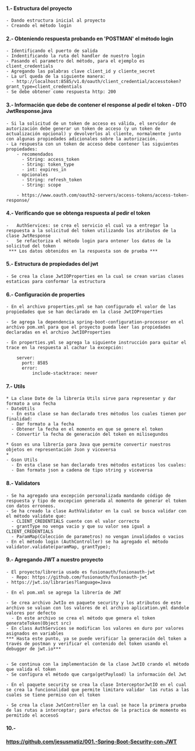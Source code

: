 

 #### 1.- Estructura del proyecto
    - Dando estructura inicial al proyecto
    - Creando el método login

#### 2.- Obteniendo respuesta probando en 'POSTMAN' el método login
    - Identificando el puerto de salida
    - Indentificando la ruta del handler de nuestro login
    - Pasando el parametro del método, para el ejemplo es client_credentials
    - Agregando las palabras clave client_id y cliente_secret
    - La url queda de la siguiente manera:
      - http://localhost:8585/v1.0/oauth/client_credential/accesstoken?grant_type=client_credentials
    - Se debe obtener como respuesta http: 200

#### 3.- Información que debe de contener el response al pedir el token - DTO JwtResponse.java

    - Si la solicitud de un token de acceso es válida, el servidor de autorización debe generar un token de acceso (y un token de actualización opcional) y devolverlos al cliente, normalmente junto con algunas propiedades adicionales sobre la autorización.
    - La respuesta con un token de acceso debe contener las siguientes propiedades:
        - recomendados
          - String: access_token
          - String: token_type
          - int: expires_in
        - opcionales
          - String: refresh_token
          - String: scope

        - https://www.oauth.com/oauth2-servers/access-tokens/access-token-response/


#### 4.- Verificando que se obtenga respuesta al pedir el token

    -   AuthServices: se crea el servicio el cual va a entregar la respuesta a la solicitud del token utilizando los atributos de la clase JwtResponse
    -   Se refactoriza el método login para ontener los datos de la solicitud del token
     *** Los datos obtenidos en la respuesta son de prueba ***


#### 5.- Estructura de propiedades del jwt
    - Se crea la clase JwtIOProperties en la cual se crean varias clases estaticas para conformar la estructura


#### 6.- Configuración de properties
    - En el archivo properties.yml se han configurado el valor de las propiedades que se han declarado en la clase JwtIOProperties

    - Se agrega la dependencia spring-boot-configuration-processor en el archivo pom.xml para que el proyecto pueda leer las propiedades declaradas en el archivo JwtIOProperties

    - En properties.yml se agrega la siguiente instrucción para quitar el trace en la respuesta al cachar la excepción:
  ```
      server:
        port: 8585
        error:
            include-stacktrace: never
```

#### 7.- Utils

    * La clase Date de la librería Utils sirve para representar y dar formato a una fecha
    - DateUtils
      - En esta clase se han declarado tres métodos los cuales tienen por finalidad:
      - Dar formato a la fecha
      - Obtener la fecha en el momento en que se genere el token
      - Convertir la fecha de generación del token en milisegundos

    * Gson es una librería para Java que permite convertir nuestros objetos en representación Json y viceversa
    *
    - Gson Utils
      - En esta clase se han declarado tres métodos estaticos los cuales:
      - Dan formato json a cadena de tipo string y viceversa

#### 8.- Validators

    - Se ha agregado una excepción personalizada mandando código de respuesta y tipo de excepcion generada al momento de generar el token con datos erroneos.
    - Se ha creado la clase AuthValidator en la cual se busca validar con el método validate que:
      - CLIENT_CREDENTIALS cuente con el valor correcto
      - grantType no venga vacio y que su valor sea igual a CLIENT_CREDENTIALS
      - ParamMap(Colección de parametros) no vengan invalidados o vacios
    - En el método login (AuthController) se ha agregado el método  validator.validate(paramMap, grantType);



#### 9.- Agregando JWT a nuestro proyecto

    - El proyecto/libreria usado es fusionauth/fusionauth-jwt
      - Repo: https://github.com/fusionauth/fusionauth-jwt
    - https://jwt.io/libraries?language=Java

    - En el pom.xml se agrega la librería de JWT

    - Se crea archivo JwtIo en paquete security y los atributos de este archivo se valuan con los valores de el archivo aplication.yml dandole valores por defecto
      - En este archivo se crea el método que genera el token generateToken(Object src)
    - En class AuthServices se modifican los valores en duro por valores asignados en variables
    *** Hasta este punto, ya se puede verificar la generación del token a través de postman y verificar el contenido del token usando el debugger de jwt.io***


    - Se continua con la implementación de la clase JwtIO crando el método que valida el token
    - Se configura el método que carga(getPayload) la información del Jwt

    - En el paquete security se crea la clase InterceptorJwtIO en el cual se crea la funcionalidad que permite limitaro validar  las rutas a las cuales se tiene permiso con el token

    - Se crea la clase JwtController en la cual se hace la primera prueba de las rutas a interceptar; para efectos de la practica de momento es permitido el accesoS
#### 10.-

#### https://github.com/jesusmatiz/001.-Spring-Boot-Security-con-JWT ####
